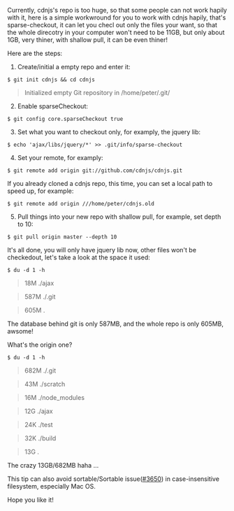 Currently, cdnjs's repo is too huge, so that some people can not work hapily with it, here is a simple workwround for you to work with cdnjs hapily, that's sparse-checkout, it can let you checl out only the files your want, so that the whole direcotry in your computer won't need to be 11GB, but only about 1GB, very thiner, with shallow pull, it can be even thiner!

Here are the steps:

1. Create/initial a empty repo and enter it:

`$ git init cdnjs && cd cdnjs`

> Initialized empty Git repository in /home/peter/.git/

2. Enable sparseCheckout:

`$ git config core.sparseCheckout true`

3. Set what you want to checkout only, for examply, the jquery lib:

`$ echo 'ajax/libs/jquery/*' >> .git/info/sparse-checkout`

4. Set your remote, for examply:

`$ git remote add origin git://github.com/cdnjs/cdnjs.git`

If you already cloned a cdnjs repo, this time, you can set a local path to speed up, for example:

`$ git remote add origin ///home/peter/cdnjs.old`

5. Pull things into your new repo with shallow pull, for example, set depth to 10:

`$ git pull origin master --depth 10`

It's all done, you will only have jquery lib now, other files won't be checkedout, let's take a look at the space it used:

`$ du -d 1 -h`
> 18M     ./ajax

> 587M    ./.git

> 605M    .


The database behind git is only 587MB, and the whole repo is only 605MB, awsome!

What's the origin one?

`$ du -d 1 -h`

> 682M    ./.git

> 43M     ./scratch

> 16M     ./node_modules

> 12G     ./ajax

> 24K     ./test

> 32K     ./build

> 13G     .

The crazy 13GB/682MB haha ...

This tip can also avoid sortable/Sortable issue([#3650](https://github.com/cdnjs/cdnjs/issues/3650)) in case-insensitive filesystem, especially Mac OS.

Hope you like it!

